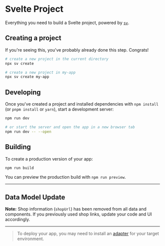 
# Svelte Project

Everything you need to build a Svelte project, powered by [`sv`](https://github.com/sveltejs/cli).


## Creating a project

If you're seeing this, you've probably already done this step. Congrats!

```sh
# create a new project in the current directory
npx sv create

# create a new project in my-app
npx sv create my-app
```


## Developing

Once you've created a project and installed dependencies with `npm install` (or `pnpm install` or `yarn`), start a development server:

```sh
npm run dev

# or start the server and open the app in a new browser tab
npm run dev -- --open
```


## Building

To create a production version of your app:

```sh
npm run build
```

You can preview the production build with `npm run preview`.

---

## Data Model Update

**Note:** Shop information (`shopUrl`) has been removed from all data and components. If you previously used shop links, update your code and UI accordingly.

---

> To deploy your app, you may need to install an [adapter](https://svelte.dev/docs/kit/adapters) for your target environment.
